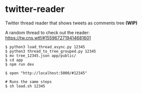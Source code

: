 # twitter-reader

Twitter thread reader that shows tweets as comments tree **(WIP)**

A random thread to check out the reader:
https://tw.cns.wtf/#1559672719414681601

```
$ python3 load_thread_async.py 12345
$ python3 thread_to_tree_grouped.py 12345
$ mv tree_12345.json app/public/
$ cd app
$ npm run dev

$ open "http://localhost:5000/#12345"
```

```
# Runs the same steps
$ sh load.sh 12345
```
